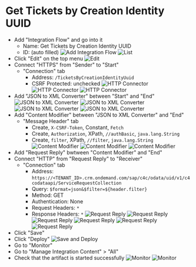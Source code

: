 # Get Tickets by Creation Identity UUID
* Add "Integration Flow" and go into it
  * Name: Get Tickets by Creation Identity UUID
  * ID: (auto filled)
  ![Add Integration Flow](./images/01-add-iflow.png)
  ![List](./images/02-list-iflow.png)
* Click "Edit" on the top menu
  ![Edit](./images/03-edit-iflow.png)
* Connect "HTTPS" from "Sender" to "Start"
  * "Connection" tab
    * Address: ```/TicketsByCreationIdentityUuid```
    * CSRF Protected: unchecked
    ![HTTP Connector](./images/05-https.png)
    ![HTTP Connector](./images/06-https.png)
    ![HTTP Connector](./images/07-https.png)
* Add "JSON to XML Converter" between "Start" and "End"
  ![JSON to XML Converter](./images/08-json-to-xml.png)
  ![JSON to XML Converter](./images/09-json-to-xml.png)
  ![JSON to XML Converter](./images/10-json-to-xml.png)
  ![JSON to XML Converter](./images/11-json-to-xml.png)
* Add "Content Modifier" between "JSON to XML Converter" and "End"
  * "Message Header" tab
    * Create, ```X-CSRF-Token```, Constant, ```Fetch```
    * Create, ```Authorization```, XPath, ```//authBasic```, ```java.lang.String```
    * Create, ```filter```, XPath, ```//filter```, ```java.lang.String```
    ![Content Modifier](./images/12-content-modifier.png)
    ![Content Modifier](./images/13-content-modifier.png)
    ![Content Modifier](./images/14-content-modifier.png)
* Add "Request Reply" bwtween "Content Modifier" and "End"
* Connect "HTTP" from "Request Reply" to "Receiver"
  * "Connection" tab
    * Address: ```https://<TENANT_ID>.crm.ondemand.com/sap/c4c/odata/uid/v1/c4codataapi/ServiceRequestCollection```
    * Query: ```$format=json&$filter=${header.filter}```
    * Method: GET
    * Authentication: None
    * Request Headers: ```*```
    * Response Headers: ```*```
    ![Request Reply](./images/15-request-reply.png)
    ![Request Reply](./images/16-request-reply.png)
    ![Request Reply](./images/17-request-reply.png)
    ![Request Reply](./images/18-request-reply.png)
    ![Request Reply](./images/19-request-reply.png)
    ![Request Reply](./images/20-request-reply.png)
* Click "Save"
* Click "Deploy"
  ![Save and Deploy](./images/21-save-and-deploy.png)
* Go to "Monitor"
* Go to "Manage Integration Content" > "All"
* Check that the artifact is started successfully
  ![Monitor](./images/22-monitor.png)
  ![Monitor](./images/23-monitor.png)
